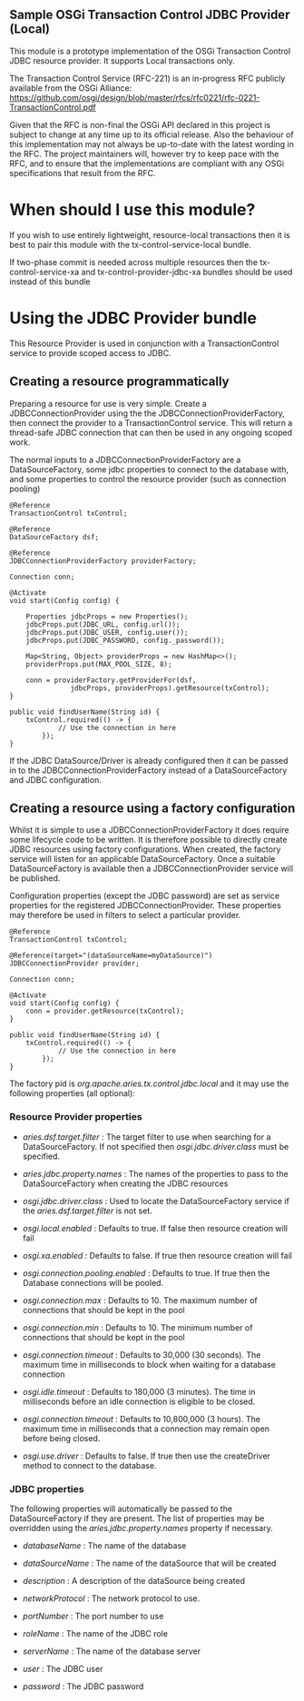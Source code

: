 Sample OSGi Transaction Control JDBC Provider (Local)
-----------------------------------------------------

This module is a prototype implementation of the OSGi Transaction Control JDBC resource provider. It supports Local transactions only.

The Transaction Control Service (RFC-221) is an in-progress RFC publicly available from the OSGi Alliance: https://github.com/osgi/design/blob/master/rfcs/rfc0221/rfc-0221-TransactionControl.pdf

Given that the RFC is non-final the OSGi API declared in this project is subject to change at any time up to its official release. Also the behaviour of this implementation may not always be up-to-date with the latest wording in the RFC. The project maintainers will, however try to keep pace with the RFC, and to ensure that the implementations are compliant with any OSGi specifications that result from the RFC.

# When should I use this module?

If you wish to use entirely lightweight, resource-local transactions then it is best to pair this module with the tx-control-service-local bundle.

If two-phase commit is needed across multiple resources then the tx-control-service-xa and tx-control-provider-jdbc-xa bundles should be used instead of this bundle

# Using the JDBC Provider bundle

This Resource Provider is used in conjunction with a TransactionControl service to provide scoped access to JDBC.

## Creating a resource programmatically

Preparing a resource for use is very simple. Create a JDBCConnectionProvider using the the JDBCConnectionProviderFactory, then connect the provider to a TransactionControl service. This will return a thread-safe JDBC connection that can then be used in any ongoing scoped work.

The normal inputs to a JDBCConnectionProviderFactory are a DataSourceFactory, some jdbc properties to connect to the database with, and some properties to control the resource provider (such as connection pooling)


    @Reference
    TransactionControl txControl;

    @Reference
    DataSourceFactory dsf;

    @Reference
    JDBCConnectionProviderFactory providerFactory;

    Connection conn;

    @Activate
    void start(Config config) {

        Properties jdbcProps = new Properties();
        jdbcProps.put(JDBC_URL, config.url());
        jdbcProps.put(JDBC_USER, config.user());
        jdbcProps.put(JDBC_PASSWORD, config._password());

        Map<String, Object> providerProps = new HashMap<>();
        providerProps.put(MAX_POOL_SIZE, 8);

        conn = providerFactory.getProviderFor(dsf, 
                   jdbcProps, providerProps).getResource(txControl);
    }

    public void findUserName(String id) {
        txControl.required(() -> {
                // Use the connection in here
            });
    } 

If the JDBC DataSource/Driver is already configured then it can be passed in to the JDBCConnectionProviderFactory instead of a DataSourceFactory and JDBC configuration.


## Creating a resource using a factory configuration

Whilst it is simple to use a JDBCConnectionProviderFactory it does require some lifecycle code to be written. It is therefore possible to directly create JDBC resources using factory configurations. When created, the factory service will listen for an applicable DataSourceFactory. Once a suitable DataSourceFactory is available then a JDBCConnectionProvider service will be published. 

Configuration properties (except the JDBC password) are set as service properties for the registered JDBCConnectionProvider. These properties may therefore be used in filters to select a particular provider.

    @Reference
    TransactionControl txControl;

    @Reference(target="(dataSourceName=myDataSource)")
    JDBCConnectionProvider provider;

    Connection conn;

    @Activate
    void start(Config config) {
        conn = provider.getResource(txControl);
    }

    public void findUserName(String id) {
        txControl.required(() -> {
                // Use the connection in here
            });
    } 



The factory pid is _org.apache.aries.tx.control.jdbc.local_ and it may use the following properties (all optional):

### Resource Provider properties

* *aries.dsf.target.filter* : The target filter to use when searching for a DataSourceFactory. If not specified then *osgi.jdbc.driver.class* must be specified.

* *aries.jdbc.property.names* : The names of the properties to pass to the DataSourceFactory when creating the JDBC resources

* *osgi.jdbc.driver.class* : Used to locate the DataSourceFactory service if the *aries.dsf.target.filter* is not set.

* *osgi.local.enabled* : Defaults to true. If false then resource creation will fail

* *osgi.xa.enabled* : Defaults to false. If true then resource creation will fail

* *osgi.connection.pooling.enabled* : Defaults to true. If true then the Database connections will be pooled.

* *osgi.connection.max* : Defaults to 10. The maximum number of connections that should be kept in the pool

* *osgi.connection.min* : Defaults to 10. The minimum number of connections that should be kept in the pool

* *osgi.connection.timeout* : Defaults to 30,000 (30 seconds). The maximum time in milliseconds to block when waiting for a database connection

* *osgi.idle.timeout* : Defaults to 180,000 (3 minutes). The time in milliseconds before an idle connection is eligible to be closed.

* *osgi.connection.timeout* : Defaults to 10,800,000 (3 hours). The maximum time in milliseconds that a connection may remain open before being closed.

* *osgi.use.driver* : Defaults to false. If true then use the createDriver method to connect to the database.


### JDBC properties

The following properties will automatically be passed to the DataSourceFactory if they are present. The list of properties may be overridden using the *aries.jdbc.property.names* property if necessary.

* *databaseName* : The name of the database

* *dataSourceName* : The name of the dataSource that will be created

* *description* : A description of the dataSource being created

* *networkProtocol* : The network protocol to use.

* *portNumber* : The port number to use

* *roleName* : The name of the JDBC role

* *serverName* : The name of the database server

* *user* : The JDBC user

* *password* : The JDBC password

